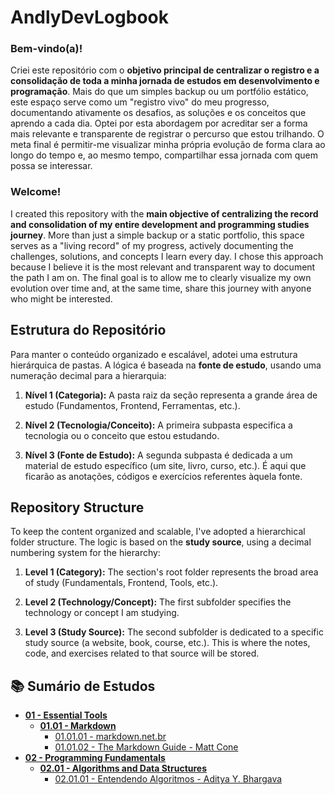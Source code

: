 # AndlyDevLogbook  
  
### Bem-vindo(a)!  
  
Criei este repositório com o **objetivo principal de centralizar o registro e a consolidação de toda a minha jornada de estudos em desenvolvimento e programação**. Mais do que um simples backup ou um portfólio estático, este espaço serve como um "registro vivo" do meu progresso, documentando ativamente os desafios, as soluções e os conceitos que aprendo a cada dia. Optei por esta abordagem por acreditar ser a forma mais relevante e transparente de registrar o percurso que estou trilhando. O meta final é permitir-me visualizar minha própria evolução de forma clara ao longo do tempo e, ao mesmo tempo, compartilhar essa jornada com quem possa se interessar.  
  
### Welcome!  
  
I created this repository with the **main objective of centralizing the record and consolidation of my entire development and programming studies journey**. More than just a simple backup or a static portfolio, this space serves as a "living record" of my progress, actively documenting the challenges, solutions, and concepts I learn every day. I chose this approach because I believe it is the most relevant and transparent way to document the path I am on. The final goal is to allow me to clearly visualize my own evolution over time and, at the same time, share this journey with anyone who might be interested.  
  
## Estrutura do Repositório  
  
Para manter o conteúdo organizado e escalável, adotei uma estrutura hierárquica de pastas. A lógica é baseada na **fonte de estudo**, usando uma numeração decimal para a hierarquia:  
  
1.  **Nível 1 (Categoria):** A pasta raiz da seção representa a grande área de estudo (Fundamentos, Frontend, Ferramentas, etc.).  
     
2.  **Nível 2 (Tecnologia/Conceito):** A primeira subpasta especifica a tecnologia ou o conceito que estou estudando.  
     
3.  **Nível 3 (Fonte de Estudo):** A segunda subpasta é dedicada a um material de estudo específico (um site, livro, curso, etc.). É aqui que ficarão as anotações, códigos e exercícios referentes àquela fonte.  
  
## Repository Structure  
  
To keep the content organized and scalable, I've adopted a hierarchical folder structure. The logic is based on the **study source**, using a decimal numbering system for the hierarchy:  
  
1.  **Level 1 (Category):** The section's root folder represents the broad area of study (Fundamentals, Frontend, Tools, etc.).  
     
2.  **Level 2 (Technology/Concept):** The first subfolder specifies the technology or concept I am studying.  
     
3.  **Level 3 (Study Source):** The second subfolder is dedicated to a specific study source (a website, book, course, etc.). This is where the notes, code, and exercises related to that source will be stored.  
  
## 📚 Sumário de Estudos  
  
* **[01 - Essential Tools](./01%20-%20Essential%20Tools/)**  
    * **[01.01 - Markdown](./01%20-%20Essential%20Tools/01.01%20-%20Markdown/)**  
        * [01.01.01 - markdown.net.br](./01%20-%20Essential%20Tools/01.01%20-%20Markdown/01.01.01%20-%20markdown.net.br/)  
        * [01.01.02 - The Markdown Guide - Matt Cone](./01%20-%20Essential%20Tools/01.01%20-%20Markdown/01.01.02%20-%20The%20Markdown%20Guide%20-%20Matt%20Cone/)
* **[02 - Programming Fundamentals](./02%20-%20Programming%20Fundamentals/)**  
    * **[02.01 - Algorithms and Data Structures](./02%20-%20Programming%20Fundamentals/02.01%20-%20Algorithms%20and%20Data%20Structures/)**
        * [02.01.01 - Entendendo Algoritmos - Aditya Y. Bhargava](./02%20-%20Programming%20Fundamentals/02.01%20-%20Algorithms%20and%20Data%20Structures/02.01.01%20-%20Entendendo%20Algoritmos%20-%20Aditya%20Y.%20Bhargava/)